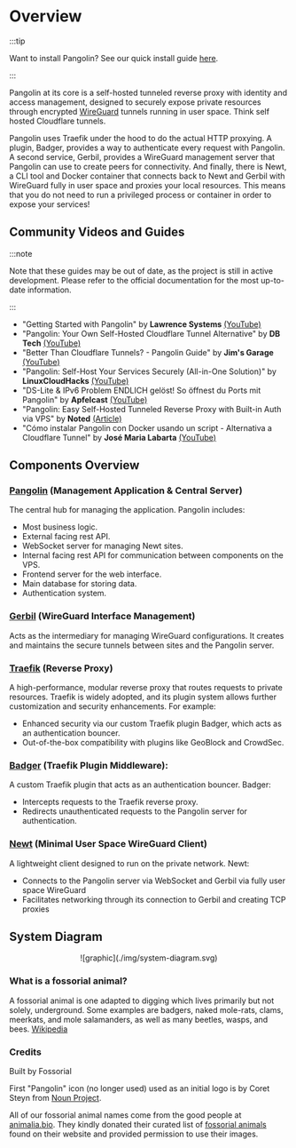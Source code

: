 # Overview

:::tip

Want to install Pangolin? See our quick install guide [here](https://docs.fossorial.io/Getting%20Started/quick-install).

:::

Pangolin at its core is a self-hosted tunneled reverse proxy with identity and access management, designed to securely expose private resources through encrypted [WireGuard](https://www.WireGuard.com/) tunnels running in user space. Think self hosted Cloudflare tunnels.

Pangolin uses Traefik under the hood to do the actual HTTP proxying. A plugin, Badger, provides a way to authenticate every request with Pangolin. A second service, Gerbil, provides a WireGuard management server that Pangolin can use to create peers for connectivity. And finally, there is Newt, a CLI tool and Docker container that connects back to Newt and Gerbil with WireGuard fully in user space and proxies your local resources. This means that you do not need to run a privileged process or container in order to expose your services!

## Community Videos and Guides

:::note

Note that these guides may be out of date, as the project is still in active development. Please refer to the official documentation for the most up-to-date information.

:::

- "Getting Started with Pangolin" by **Lawrence Systems** [(YouTube)](https://youtu.be/g5qOpxhhS7M?si=wfwJaR9p9cnoriam)
- "Pangolin: Your Own Self-Hosted Cloudflare Tunnel Alternative" by **DB Tech** [(YouTube)](https://youtu.be/fCdrSblVO-0?si=6uKt_rm8hwdIvUyy)
- "Better Than Cloudflare Tunnels? - Pangolin Guide" by **Jim's Garage** [(YouTube)](https://youtu.be/8VdwOL7nYkY?si=2j-7V3CYLPJy7LmB)
- "Pangolin: Self-Host Your Services Securely (All-in-One Solution)" by **LinuxCloudHacks** [(YouTube)](https://www.youtube.com/watch?v=I3fhhwptHzc&t)
- "DS-Lite & IPv6 Problem ENDLICH gelöst! So öffnest du Ports mit Pangolin" by **Apfelcast** [(YouTube)](https://youtu.be/z3Ao9CWH0GU?si=HJHyYFaROlijVmzO)
- "Pangolin: Easy Self-Hosted Tunneled Reverse Proxy with Built-in Auth via VPS" by **Noted** [(Article)](https://noted.lol/pangolin/)
- "Cómo instalar Pangolin con Docker usando un script - Alternativa a Cloudflare Tunnel" by **José Maria Labarta** [(YouTube)](https://www.youtube.com/watch?v=i9AmiJPjqUQ)

## Components Overview

### [**Pangolin**](https://github.com/fosrl/pangolin) (Management Application & Central Server)

The central hub for managing the application. Pangolin includes:

- Most business logic.
- External facing rest API.
- WebSocket server for managing Newt sites.
- Internal facing rest API for communication between components on the VPS.
- Frontend server for the web interface.
- Main database for storing data.
- Authentication system.

### [**Gerbil**](https://github.com/fosrl/gerbil) (WireGuard Interface Management)

Acts as the intermediary for managing WireGuard configurations. It creates and maintains the secure tunnels between sites and the Pangolin server.

### [**Traefik**](https://github.com/traefik/traefik) (Reverse Proxy)

A high-performance, modular reverse proxy that routes requests to private resources. Traefik is widely adopted, and its plugin system allows further customization and security enhancements. For example:

- Enhanced security via our custom Traefik plugin Badger, which acts as an authentication bouncer.
- Out-of-the-box compatibility with plugins like GeoBlock and CrowdSec.

### [**Badger**](https://github.com/fosrl/badger) (Traefik Plugin Middleware):

A custom Traefik plugin that acts as an authentication bouncer. Badger:

- Intercepts requests to the Traefik reverse proxy.
- Redirects unauthenticated requests to the Pangolin server for authentication.

### [**Newt**](https://github.com/fosrl/newt) (Minimal User Space WireGuard Client)

A lightweight client designed to run on the private network. Newt:

- Connects to the Pangolin server via WebSocket and Gerbil via fully user space WireGuard
- Facilitates networking through its connection to Gerbil and creating TCP proxies

## System Diagram

<p align="center">
    ![graphic](./img/system-diagram.svg)
</p>

### What is a fossorial animal?

A fossorial animal is one adapted to digging which lives primarily but not solely, underground. Some examples are badgers, naked mole-rats, clams, meerkats, and mole salamanders, as well as many beetles, wasps, and bees. [Wikipedia](https://en.wikipedia.org/wiki/Fossorial)

### Credits

Built by Fossorial 

First "Pangolin" icon (no longer used) used as an initial logo is by Coret Steyn from [Noun Project](https://thenounproject.com/icon/pangolin-1798092/).

All of our fossorial animal names come from the good people at [animalia.bio](https://animalia.bio). They kindly donated their curated list of [fossorial animals](https://animalia.bio/fossorial-animals) found on their website and provided permission to use their images.
